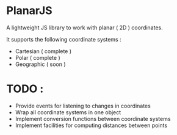 PlanarJS
=====

A lightweight JS library to work with planar ( 2D ) coordinates.

It supports the following coordinate systems :
* Cartesian ( complete )
* Polar ( complete )
* Geographic ( soon )

TODO :
=

* Provide events for listening to changes in coordinates
* Wrap all coordinate systems in one object
* Implement conversion functions between coordinate systems
* Implement facilities for computing distances between points
